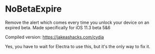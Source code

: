 # NoBetaExpire
Remove the alert which comes every time you unlock your device on an expired beta. Made specifically for iOS 11.3 beta 5&amp;6

Compiled version: https://jakeashacks.com/cydia

Yes, you have to wait for Electra to use this, but it's the only way to fix it.
